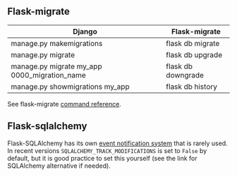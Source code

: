 ## Flask-migrate

| Django                   | Flask-migrate    |
|--------------------------|------------------|
| manage.py makemigrations | flask db migrate |
| manage.py migrate        | flask db upgrade |
| manage.py migrate my_app 0000_migration_name | flask db downgrade |
| manage.py showmigrations my_app              | flask db history   |

See flask-migrate [command reference](https://flask-migrate.readthedocs.io/en/latest/#command-reference).

## Flask-sqlalchemy

Flask-SQLAlchemy has its own [event notification system](https://stackoverflow.com/a/33790196/1624894) that is rarely used. In recent versions `SQLALCHEMY_TRACK_MODIFICATIONS` is set to `False` by default, but it is good practice to set this yourself (see the link for SQLAlchemy alternative if needed).
